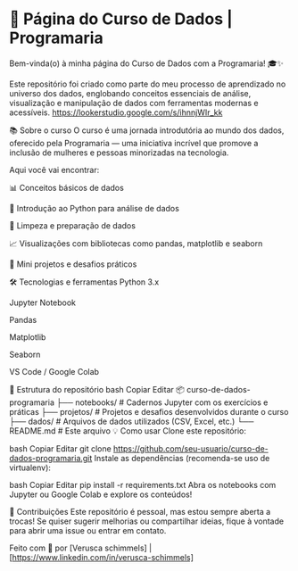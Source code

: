 


<h1>🚀 Página do Curso de Dados | Programaria</h1>
Bem-vinda(o) à minha página do Curso de Dados com a Programaria! 🎓✨

Este repositório foi criado como parte do meu processo de aprendizado no universo dos dados, englobando conceitos essenciais de análise, visualização e manipulação de dados com ferramentas modernas e acessíveis. https://lookerstudio.google.com/s/ihnnjWIr_kk

📚 Sobre o curso
O curso é uma jornada introdutória ao mundo dos dados, oferecido pela Programaria — uma iniciativa incrível que promove a inclusão de mulheres e pessoas minorizadas na tecnologia.

Aqui você vai encontrar:

📊 Conceitos básicos de dados

🐍 Introdução ao Python para análise de dados

🧹 Limpeza e preparação de dados

📈 Visualizações com bibliotecas como pandas, matplotlib e seaborn

📂 Mini projetos e desafios práticos

🛠️ Tecnologias e ferramentas
Python 3.x

Jupyter Notebook

Pandas

Matplotlib

Seaborn

VS Code / Google Colab

📁 Estrutura do repositório
bash
Copiar
Editar
📦 curso-de-dados-programaria
├── notebooks/           # Cadernos Jupyter com os exercícios e práticas
├── projetos/            # Projetos e desafios desenvolvidos durante o curso
├── dados/               # Arquivos de dados utilizados (CSV, Excel, etc.)
└── README.md            # Este arquivo
💡 Como usar
Clone este repositório:

bash
Copiar
Editar
git clone https://github.com/seu-usuario/curso-de-dados-programaria.git
Instale as dependências (recomenda-se uso de virtualenv):

bash
Copiar
Editar
pip install -r requirements.txt
Abra os notebooks com Jupyter ou Google Colab e explore os conteúdos!

🌟 Contribuições
Este repositório é pessoal, mas estou sempre aberta a trocas! Se quiser sugerir melhorias ou compartilhar ideias, fique à vontade para abrir uma issue ou entrar em contato.

Feito com 💜 por [Verusca schimmels] | [https://www.linkedin.com/in/verusca-schimmels]
